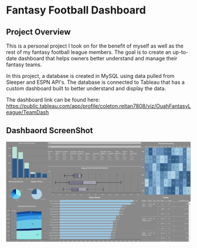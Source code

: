 # Fantasy Football Dashboard

## Project Overview
This is a personal project I took on for the benefit of myself as well as the rest of my fantasy football league members. The goal is to create an up-to-date dashboard that helps owners better understand and manage their fantasy teams.   

In this project, a database is created in MySQL using data pulled from Sleeper and ESPN API's. The database is connected to Tableau that has a custom dashboard built to better understand and display the data.   

The dashboard link can be found here: https://public.tableau.com/app/profile/coleton.reitan7808/viz/OuahFantasyLeague/TeamDash

## Dashbaord ScreenShot

![](Dash_Images/dash_ss.png)

